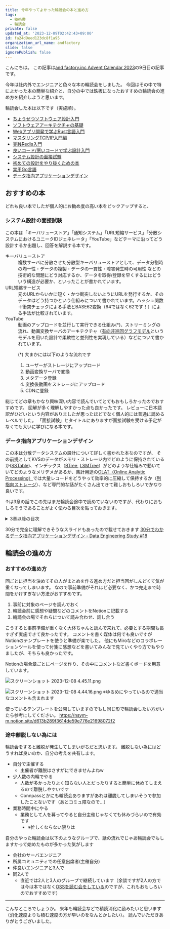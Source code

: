 ```yaml
---
title: 今年やってよかった輪読会の本と進め方
tags:
  - 技術書
  - 輪読会
private: false
updated_at: '2023-12-09T02:42:43+09:00'
id: fa24d9eed123dc8f1a95
organization_url_name: andfactory
slide: false
ignorePublish: false
---
```

こんにちは。
この記事は[and factory.inc Advent Calendar 2023](https://qiita.com/advent-calendar/2023/andfactory)の9日目の記事です。

今年は社内外でエンジニアと色々な本の輪読会をしました。
今回はその中で特によかった本の簡単な紹介と、自分の中では鉄板になったおすすめの輪読会の進め方を紹介しようと思います。

輪読会した本は以下です（実施順）。

- [ちょうぜつソフトウェア設計入門](https://gihyo.jp/book/2022/978-4-297-13234-7)
- [ソフトウェアアーキテクチャの基礎](https://www.oreilly.co.jp//books/9784873119823/)
- [Webアプリ開発で学ぶRust言語入門](https://www.shuwasystem.co.jp/book/9784798067315.html)
- [マスタリングTCP/IP入門編](https://www.ohmsha.co.jp/book/9784274224478/)
- [実践Redis入門](https://gihyo.jp/book/2022/978-4-297-13142-5)
- [良いコード/悪いコードで学ぶ設計入門](https://gihyo.jp/book/2022/978-4-297-12783-1)
- [システム設計の面接試験](https://amzn.asia/d/bZbsQYp)
- [初めての設計をやり抜くための本](https://www.shoeisha.co.jp/book/detail/9784798153766)
- [実用Go言語](https://www.oreilly.co.jp/books/9784873119694/)
- [データ指向アプリケーションデザイン](https://www.oreilly.co.jp/books/9784873118703/)

## おすすめの本

どれも良い本でしたが個人的にお勧め度の高い本をピックアップすると、

### システム設計の面接試験

この本は「キーバリューストア」「通知システム」「URL短縮サービス」「分散システムにおけるユニークIDジェネレータ」「YouTube」などテーマに沿ってどう設計するか出題し、回答を解説する本です。

<dl>
  <dt>キーバリューストア</dt>
  <dd>複数サーバに分散させた分散型キーバリューストアとして、データ分割時の均一性・データの複製・データの一貫性・障害発生時の可用性 などの技術的な問題にどう対応するか、データを取得/登録を早くするにはどういう構造が必要か、といったことが書かれています。</dd>
  <dt>URL短縮サービス</dt>
  <dd>元のURLからいかに短く・かつ衝突しないようにURLを発行するか、そのデータはどう持つかという仕組みについて書かれています。ハッシュ関数＋衝突チェックによる手法とBASE62変換（64ではなく62です！）による手法が比較されています。</dd>
  <dt>YouTube</dt>
  <dd>動画のアップロードを並行して実行できる仕組み(*)、ストリーミングの流れ、動画変換サーバのアーキテクチャ（<a href="https://ja.wikipedia.org/wiki/%E6%9C%89%E5%90%91%E9%9D%9E%E5%B7%A1%E5%9B%9E%E3%82%B0%E3%83%A9%E3%83%95" target="_blank" >有向非巡回グラフモデル</a>というモデルを用いた設計で柔軟性と並列性を実現している）などについて書かれています。

(*) 大まかには以下のような流れです
1. ユーザーがストレージにアップロード
2. 動画変換サーバで変換
3. メタデータ登録
4. 変換後動画をストレージにアップロード
5. CDNに登録</dd>
</dl>

総じてどの章もかなり興味深い内容で読んでいてとてもおもしろかったのでおすすめです。
図解が多く理解しやすかった点も良かったです。
レビューに日本語訳がひどいという内容がありましたが思ったほどでなく個人的には普通に読めるレベルでした。
「面接試験」とタイトルにありますが面接試験を受ける予定がなくても大いに学びになる本です。

### データ指向アプリケーションデザイン

この本は分散データシステムの設計について詳しく書かれた本なのですが、
その前提としてKVSのデータがメモリ・ストレージ内でどのように保持されているか([SSTable](https://docs.datastax.com/ja/dse/5.1/dse-arch/datastax_enterprise/dbInternals/dbIntHowDataWritten.html#:~:text=SSTable%E3%81%A8%E3%81%AF%E3%83%87%E3%82%A3%E3%82%B9%E3%82%AF%E3%81%AB,%E3%83%86%E3%83%BC%E3%83%96%E3%83%AB%E3%81%8C%E6%A0%BC%E7%B4%8D%E3%81%95%E3%82%8C%E3%81%BE%E3%81%99%E3%80%82))、インデックス（[BTree](https://ja.wikipedia.org/wiki/B%E6%9C%A8), [LSMTree](https://ryuichi1208.hateblo.jp/entry/2022/12/29/232726)）がどのような仕組みで動いていてどのようなメリデメがあるか、集計用途の[OLAT（Online Analytic Processing）](https://aws.amazon.com/jp/what-is/olap/)では大量レコードをどうやって効率的に圧縮して保持するか（[列指向ストレージ](https://docs.treasuredata.com/pages/releaseview.action?pageId=331325)）、など専門的な話がたくさん出てきて難しおもしろいでかなり良いです。

↑は3章の話でこの先はまだ輪読会途中で読めていないのですが、代わりにおもしろそうであることがよく伝わる目次を貼っておきます。

<details><summary>3章以降の目次</summary>

```
4章　エンコーディングと進化
    4.1　データエンコードのフォーマット
        4.1.1　言語固有のフォーマット
        4.1.2　JSON、XML、様々なバイナリフォーマット
        4.1.3　ThriftとProtocol Buffers
        4.1.4　Avro
        4.1.5　スキーマのメリット
    4.2　データフローの形態
        4.2.1　データベース経由でのデータフロー
        4.2.2　サービス経由でのデータフロー：RESTとRPC
        4.2.3　メッセージパッシングによるデータフロー
    まとめ　

第II部分散データ
    II.1　高負荷に対応するスケーリング
        II.1.1　シェアードナッシングアーキテクチャ
    II.2　レプリケーションとパーティショニング

5章　レプリケーション
    5.1　リーダーとフォロワー
        5.1.1　同期と非同期のレプリケーション
        5.1.2　新しいフォロワーのセットアップ
        5.1.3　ノード障害への対処
        5.1.4　レプリケーションログの実装
    5.2　レプリケーションラグにまつわる問題
        5.2.1　自分が書いた内容の読み取り
        5.2.2　モノトニックな読み取り
        5.2.3　一貫性のあるプレフィックス読み取り
        5.2.4　レプリケーションラグへの対処方法
    5.3　マルチリーダーレプリケーション
        5.3.1　マルチリーダーレプリケーションのユースケース
        5.3.2　書き込みの衝突の処理
        5.3.3　マルチリーダーレプリケーションのトポロジー
    5.4　リーダーレスレプリケーション
        5.4.1　ノードがダウンしている状態でのデータベースへの書き込み
        5.4.2　クオラムの一貫性の限界
        5.4.3　いい加減なクオラム（sloppy quorum）とヒント付きのハンドオフ
        5.4.4　並行書き込みの検出
    まとめ　

6章　パーティショニング
    6.1　パーティショニングとレプリケーション
    6.2　キー‐バリューデータのパーティショニング
        6.2.1　キーの範囲に基づくパーティショニング
        6.2.2　キーのハッシュに基づくパーティショニング
        6.2.3　ワークロードのスキューとホットスポットの軽減
    6.3　パーティショニングとセカンダリインデックス
        6.3.1　ドキュメントによるセカンダリインデックスでのパーティショニング
        6.3.2　語によるセカンダリインデックスでのパーティショニング
    6.4　パーティションのリバランシング
        6.4.1　リバランスの戦略
        6.4.2　運用：自動のリバランスと手動のリバランス
    6.5　リクエストのルーティング
        6.5.1　パラレルクエリの実行
    まとめ　

7章　トランザクション
    7.1　トランザクションというとらえどころのない概念
        7.1.1　ACIDの意味
        7.1.2　単一オブジェクトと複数オブジェクトの操作
    7.2　弱い分離レベル
        7.2.1　Read Committed
        7.2.2　スナップショット分離とリピータブルリード
        7.2.3　更新のロストの回避
        7.2.4　書き込みスキューとファントム
    7.3　直列化可能性
        7.3.1　完全な順次実行
        7.3.2　ツーフェーズ（2相）ロック（2PL）
        7.3.3　直列化可能なスナップショット分離（SSI）
    まとめ　

8章　分散システムの問題
    8.1　フォールトと部分障害
        8.1.1　クラウドコンピューティングとスーパーコンピューティング
    8.2　信頼性の低いネットワーク
        8.2.1　ネットワークのフォールトの実際
        8.2.2　フォールトの検出
        8.2.3　タイムアウトと限度のない遅延
        8.2.4　同期ネットワークと非同期ネットワーク
    8.3　信頼性の低いクロック
        8.3.1　単調増加のクロックと時刻のクロック
        8.3.2　クロックの同期と正確性
        8.3.3　同期クロックへの依存
        8.3.4　プロセスの一時停止
    8.4　知識、真実、虚偽
        8.4.1　真実は多数決で決定される
        8.4.2　ビザンチン障害
        8.4.3　システムモデルと現実
    まとめ　

9章　一貫性と合意
    9.1　一貫性の保証
    9.2　線形化可能性
        9.2.1　システムを線形化可能にする条件は？
        9.2.2　線形化可能性への依存
        9.2.3　線形化可能なシステムの実装
        9.2.4　線形化可能にすることによるコスト
    9.3　順序の保証
        9.3.1　順序と因果関係
        9.3.2　シーケンス番号の順序
        9.3.3　全順序のブロードキャスト
    9.4　分散トランザクションと合意
        9.4.1　アトミックなコミットと2相コミット（2PC）
        9.4.2　分散トランザクションの実際
        9.4.3　耐障害性を持つ合意
        9.4.4　メンバーシップと協調サービス
    まとめ

第III部導出データ
    III.1　記録のシステム（Systems of Record）と導出データ
    III.2　各章の概要

10章　バッチ処理
    10.1　Unixのツールによるバッチ処理
        10.1.1　単純なログの分析
        10.1.2　Unixの哲学
    10.2　MapReduceと分散ファイルシステム
        10.2.1　MapReduceジョブの実行
        10.2.2　Reduce側での結合とグループ化
        10.2.3　map側での結合（map-side join）
        10.2.4　バッチワークフローの出力
        10.2.5　Hadoopと分散データベースとの比較
    10.3　MapReduceを超えて
        10.3.1　中間的な状態の実体化
        10.3.2　グラフとイテレーティブな処理
        10.3.3　高レベルAPIと様々な言語
    まとめ　

11章　ストリーム処理
    11.1　イベントストリームの転送
        11.1.1　メッセージングシステム
        11.1.2　パーティション化されたログ
    11.2　データベースとストリーム
        11.2.1　システムの同期の保持
        11.2.2　変更データのキャプチャ
        11.2.3　イベントソーシング
        11.2.4　状態、ストリーム、イミュータビリティ
    11.3　ストリームの処理
        11.3.1　ストリーム処理の利用
        11.3.2　時間に関する考察
        11.3.3　ストリームの結合
        11.3.4　耐障害性
    まとめ　

12章　データシステムの将来
    12.1　データのインテグレーション
        12.1.1　データの導出による特化したツールの組み合わせ
        12.1.2　バッチ処理とストリーム処理
    12.2　データベースを解きほぐす
        12.2.1　データストレージ技術の組み合わせ
        12.2.2　データフロー中心のアプリケーション設計
        12.2.3　導出された状態の監視
    12.3　正確性を求めて
        12.3.1　データベースのエンドツーエンド論
        12.3.2　制約の強制
        12.3.3　適時性と整合性
        12.3.4　信頼しつつも検証を
    12.4　正しいことを行う
        12.4.1　予測分析
        12.4.2　プライバシーと追跡
    まとめ　
```

</details>

30分で完全に理解できそうなスライドもあったので載せておきます
[30分でわかるデータ指向アプリケーションデザイン - Data Engineering Study #18](https://speakerdeck.com/xerial/30fen-dewakarudetazhi-xiang-apurikesiyondezain-data-engineering-study-number-18)

## 輪読会の進め方

### おすすめの進め方

回ごとに担当を決めてその人がまとめを作る進め方だと担当回がしんどくて気が重くなってしまいます。
なので事前準備がそれほど必要なく、かつ完走まで時間をかけすぎない方法がおすすめです。

1. 事前に対象のページを読んでおく
2. 輪読会前に感想や疑問などのコメントをNotionに記載する
3. 輪読会の場でそれらについて読み合わせ、話し合う

こうすると事前準備が重くなく大体ちゃんと読んで来れて、必要とする期間も長すぎず実施できて良かったです。
コメントを書く媒体は何でも良いですがNotionのテンプレートを使うと準備が楽でした。
他にもMiroなどのコラボレーションツールを使って付箋に感想などを書いてみんなで見ていくやり方でもやりましたが、そちらも良かったです。

Notionの場合章ごとにページを作り、その中にコメントなど書くボードを用意しています。

![スクリーンショット 2023-12-08 4.45.11.png](https://qiita-image-store.s3.ap-northeast-1.amazonaws.com/0/494315/a71b79f6-f75b-4723-e4f9-846bf577b1c4.png)

![スクリーンショット 2023-12-08 4.44.16.png](https://qiita-image-store.s3.ap-northeast-1.amazonaws.com/0/494315/e0ac80ff-eb27-73bf-e3cf-ed4fa5264ab6.png)
※ゆるめにやっているので適当なコメントも含まれます

使っているテンプレートを公開していますのでもし同じ形で輪読会したい方がいたら参考にしてください。
https://nsym-m.notion.site/d613b289f3614de59e776e21698072f2


### 途中離脱しない為には

輪読会をすると離脱が発生してしまいがちだと思います。
離脱しない為にはどうすれば良いのか、自分の考えを共有します。

- 自分で主催する
    - 主催者が離脱はさすがにできませんよねw
- 少人数の内輪でやる
    - 人数が多かったりよく知らない人とだったりすると簡単に休めてしまえるので離脱しやすいです
    - Connpassとかにも輪読会ありますがあれは離脱してしまいそうで参加したことないです（あとコミュ障なので...）
- 業務時間中にやる
    - 業務として人を募ってやると自分主催じゃなくても休みづらいので有効です
        - ※忙しくならない限りは

自分のやった輪読会は以下のようなグループで、話の流れでじゃあ輪読会でもしますかって始めたものが多かった気がします
- 会社のサーバエンジニア
- 所属コミュニティでの任意出席者(主催自分)
- 仲良いエンジニアと3人で
- 同2人で
    - 直近では2人と3人のグループで継続しています（余談ですが2人の方では今は本ではなく[OSSを読む会をしている](https://zenn.dev/nishiyama/scraps/edc0de111df192)のですが、これもおもしろいのでおすすめです）

---

こんなところでしょうか。
来年も輪読会などで積読消化に励みたいと思います（消化速度よりも積む速度の方が早いのをなんとかしたい）。
読んでいただきありがとうございました。
